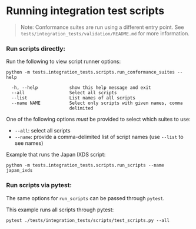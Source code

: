 # Running integration test scripts

> Note: Conformance suites are run using a different entry point.
> See `tests/integration_tests/validation/README.md` for more information.

### Run scripts directly:
Run the following to view script runner options:
```
python -m tests.integration_tests.scripts.run_conformance_suites --help

  -h, --help            show this help message and exit
  --all                 Select all scripts
  --list                List names of all scripts
  --name NAME           Select only scripts with given names, comma
                        delimited
```
One of the following options *must* be provided to select which suites to use:
* `--all`: select all scripts
* `--name`: provide a comma-delimited list of script names (use `--list` to see names)

Example that runs the Japan IXDS script:
```
python -m tests.integration_tests.scripts.run_scripts --name japan_ixds
```

### Run scripts via pytest:
The same options for `run_scripts` can be passed through `pytest`.

This example runs all scripts through pytest:
```
pytest ./tests/integration_tests/scripts/test_scripts.py --all
```